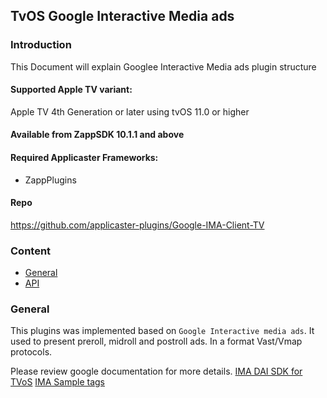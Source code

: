 ## TvOS Google Interactive Media ads

### Introduction
This Document will explain Googlee Interactive Media ads  plugin structure

#### Supported Apple TV variant:
Apple TV 4th Generation or later using tvOS 11.0 or higher

#### Available from ZappSDK 10.1.1 and above

#### Required Applicaster Frameworks:
* ZappPlugins

#### Repo

https://github.com/applicaster-plugins/Google-IMA-Client-TV

### Content
* <a href="#general">General</a>
* <a href="#api">API</a>

<a name="general" />

### General

This plugins was implemented based on `Google Interactive media ads`. It used to present preroll, midroll and postroll ads. In a format Vast/Vmap protocols.


Please review google documentation for more details.
[IMA DAI SDK for TVoS](https://developers.google.com/interactive-media-ads/docs/sdks/tvos/quickstart)
[IMA Sample tags](https://developers.google.com/analytics/devguides/collection/protocol/v1/parameters)

